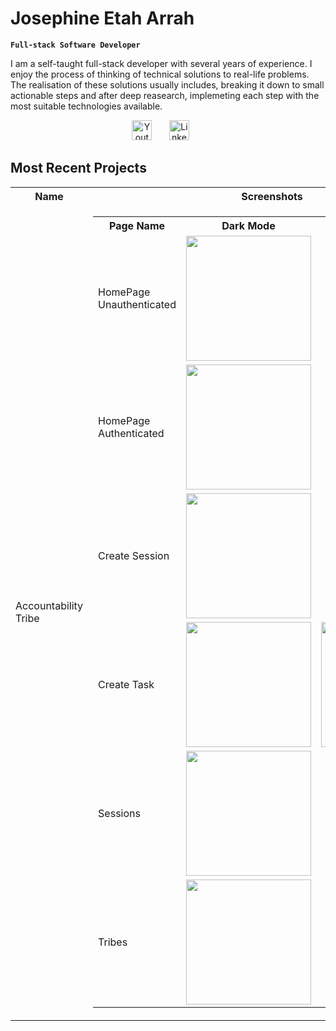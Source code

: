 # Josephine Etah Arrah

**`Full-stack Software Developer`**

I am a self-taught full-stack developer with several years of experience. I enjoy the process of thinking of technical solutions to real-life problems. The realisation of these solutions usually includes, breaking it down to small actionable steps and after deep reasearch, implemeting each step with the most suitable technologies available.

<!-- Social media icons -->
<p align="center">
  <a href="https://www.youtube.com/@arrahetah2123"><img width="32px" alt="Youtube" title="Youtube" src="https://i.imgur.com/qiXu7b2.png"/></a>
  &#8287;&#8287;&#8287;&#8287;&#8287;
  <a href="https://www.linkedin.com/in/arrah-josephine-522879103/?msgControlName=view_message_button&msgConversationId=2-ZjFkN2RmZWEtZjRmNy00NTcxLWI2ZGItMjU1MTAzZTRiNDU0XzAxMg%3D%3D&msgOverlay=true"><img width="32px" alt="LinkedIn" title="LinkedIn" src="https://i.imgur.com/yRpa1dQ.png"/></a>
  &#8287;&#8287;&#8287;&#8287;&#8287;
</p>

## Most Recent Projects

<table>
<tr>
<th>Name</th>
<th>Screenshots</th>
</tr>
<tr>
<td>Accountability Tribe</td>
<td>
<table>
<tr>
<th>Page Name</th>
<th>Dark Mode</th>
<th>Light Mode</th>
</tr>
<tr>
<td>HomePage Unauthenticated</td>
<td>
<a href="https://accountability-tribe.vercel.app/">
<img  width="200px" src="https://res.cloudinary.com/dlgisfrgl/image/upload/v1723371569/home-logged-out_jbg8mp.png"/>
</a>
</td>
</tr>
<tr>
<td>HomePage Authenticated</td>
<td>
<a href="https://accountability-tribe.vercel.app/">
<img  width="200px" src="https://res.cloudinary.com/dlgisfrgl/image/upload/v1723371596/home-logged-in_k3v4tq.png"/>
</a>
</td>
</tr>
<tr>
<td>Create Session</td>
<td>
<a href="https://accountability-tribe.vercel.app/create-session">
<img width="200px" src="https://res.cloudinary.com/dlgisfrgl/image/upload/v1723371577/create-session_xzomia.png"/>
</a>
</td>
</tr>
<tr>
<td> Create Task</td>
<td>
<a href="https://accountability-tribe.vercel.app/create-task">
<img width="200px" src="https://res.cloudinary.com/dlgisfrgl/image/upload/v1723371580/create-task_xemaxc.png"/>
</a>
</td>
<td>
<a href="https://accountability-tribe.vercel.app/create-task">
<img width="200px" src="https://res.cloudinary.com/dlgisfrgl/image/upload/v1723403841/Screen_Shot_2024-08-11_at_20.15.05_cndfvw.png"/>
</a>
</td>
</tr>
<tr>
<td>Sessions</td>
<td>
<a href="https://accountability-tribe.vercel.app/sessions?page=1&filter=ended">
<img width="200px" src="https://res.cloudinary.com/dlgisfrgl/image/upload/v1723371588/all-sessions_k7raa2.png"/>
</a>
</td>
</tr>
<tr>
<td>Tribes</td>
<td>
<a href="https://accountability-tribe.vercel.app/tribes">
<img  width="200px" src="https://res.cloudinary.com/dlgisfrgl/image/upload/v1723371577/all-tribes_j7y4jp.png"/>
</a>
</td>
</tr>
</table>
</td>
</tr>
</table>

<!--
**EtahJo/EtahJo** is a ✨ _special_ ✨ repository because its `README.md` (this file) appears on your GitHub profile.

Here are some ideas to get you started:

- 🔭 I’m currently working on ...
- 🌱 I’m currently learning ...
- 👯 I’m looking to collaborate on ...
- 🤔 I’m looking for help with ...
- 💬 Ask me about ...
- 📫 How to reach me: ...
- 😄 Pronouns: ...
- ⚡ Fun fact: ...
-->
